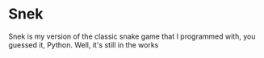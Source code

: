# Snek
Snek is my version of the classic snake game that I programmed with, you guessed it, Python.
Well, it's still in the works 
